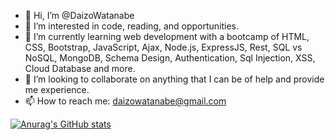 - 👋 Hi, I’m @DaizoWatanabe
- 👀 I’m interested in code, reading, and opportunities.
- 🌱 I’m currently learning web development with a bootcamp of HTML, CSS, Bootstrap, JavaScript, Ajax, Node.js, ExpressJS, Rest, SQL vs NoSQL, MongoDB, Schema Design, Authentication, Sql Injection, XSS, Cloud Database and more.
- 💞️ I’m looking to collaborate on anything that I can be of help and provide me experience.
- 📫 How to reach me: daizowatanabe@gmail.com

[![Anurag's GitHub stats](https://github-readme-stats.vercel.app/api?username=DaizoWatanabe&hide=issues,contribs&count_private=true&show_icons=true&theme=midnight-purple)](https://github.com/anuraghazra/github-readme-stats)

<!---
DaizoWatanabe/DaizoWatanabe is a ✨ special ✨ repository because its `README.md` (this file) appears on your GitHub profile.
You can click the Preview link to take a look at your changes.
--->
